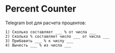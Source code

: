 # Percent Counter

Telegram bot для расчета процентов:

	1) Сколько составляет ___ % от числа ___
	2) Сколько % составляет число ___ от числа ___
	3) Прибавить ___ % к числу ___
    4) Вычесть ___ % из числа ___